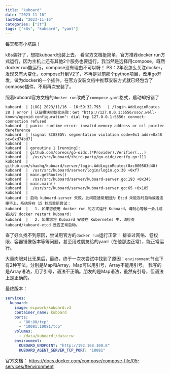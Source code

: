 ```yaml
---
title: "kuboard"
date: "2023-11-16"
lastMod: "2023-11-16"
categories: ["it"]
tags: ["k8s", "kuboard", "yaml"]
---
```


每天都有小坑踩！

k8s装好了，想把kuboard也装上去。
看官方文档挺简单，官方推荐docker run方式运行，因为主机上还有其他2个服务也要运行，我当然是选择用compose，既然docker run能运行，compose没有理由不可以呀！
PS：2年没怎么关注docker，发现又有大变化，compose升到V2了，不再是以前那个python项目，改用go开发，做为docker的一个插件，在官方安装文档中推荐安装方式就已经包含了compose插件，不用再次安装了。

照着kuboard官方文档的`docker run`改成了`commpose.yaml`格式，启动却报错了
```
kuboard  | [LOG] 2023/11/16 - 16:59:32.793   | /login.AddLoginRoutes                                         28 | error | 认证模块初始化失败：Get "http://127.0.0.1:5556/sso/.well-known/openid-configuration": dial tcp 127.0.0.1:5556: connect: connection refused
kuboard  | panic: runtime error: invalid memory address or nil pointer dereference
kuboard  | [signal SIGSEGV: segmentation violation code=0x1 addr=0x48 pc=0xd74bd7]
kuboard  |
kuboard  | goroutine 1 [running]:
kuboard  | github.com/coreos/go-oidc.(*Provider).Verifier(...)
kuboard  | 	/usr/src/kuboard/third-party/go-oidc/verify.go:111
kuboard  | github.com/shaohq/kuboard/server/login.AddLoginRoutes(0xc000503d40)
kuboard  | 	/usr/src/kuboard/server/login/login.go:30 +0xf7
kuboard  | main.getRoutes()
kuboard  | 	/usr/src/kuboard/server/kuboard-server.go:193 +0x345
kuboard  | main.main()
kuboard  | 	/usr/src/kuboard/server/kuboard-server.go:65 +0x185
kuboard  |
kuboard  | 启动 kuboard-server 失败，此问题通常是因为 Etcd 未能及时启动或者连接不上，系统将在 15 秒后重新尝试：
kuboard  |   1. 如果您使用 docker run 的方式运行 Kuboard，请耐心等候一会儿或者执行 docker restart kuboard；
kuboard  |   2. 如果您将 Kuboard 安装在 Kubernetes 中，请检查 kuboard/kuboard-etcd 是否正常启动。
```

查了好久找不到原因，尝试用官方的`docker run`运行正常！
排查过网络、卷权限、容器镜像版本等等问题，甚至用过朋友给的yaml（在他那边正常），能正常运行。

大量肉眼对比无果后，最终，终于一次次尝试中找到了原因：`environment`节点下有2种写法，分别是Map和Array，Map可以用引号，Array不能用引号。
我写的是Array语法，用了引号，语法不正确。朋友的是Map语法，虽然有引号，但语法上是正确的。

最终版本：
```yaml
services:
  kuboard:
    image: eipwork/kuboard:v3
    container_name: kuboard
    ports:
      - "80:80/tcp"
      - "10081:10081/tcp"
    volumes:
      - /data/kuboard:/data:rw
    environment:
      KUBOARD_ENDPOINT: "http://192.168.100.8"
      KUBOARD_AGENT_SERVER_TCP_PORT: "10081"
```

官方文档：
https://docs.docker.com/compose/compose-file/05-services/#environment